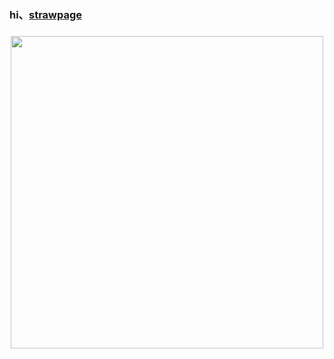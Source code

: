 <h3 align="left"> hi、<a href="https://r0m4nc3.straw.page/" target="_blank">strawpage</a>
<h3 align="center"> <img src="https://i.postimg.cc/ncKgKXVF/096c3ded-0b3e-4c7d-b9f4-ae472faa4011.jpg" height="500"/></h3>
